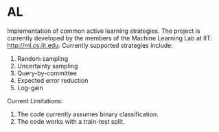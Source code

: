 AL
==

Implementation of common active learning strategies. The project is currently developed by the members of the Machine Learning Lab at IIT: http://ml.cs.iit.edu. Currently supported strategies include:

1. Random sampling
2. Uncertainty sampling
3. Query-by-committee
4. Expected error reduction
5. Log-gain

Current Limitations:

1. The code currently assumes binary classification.
2. The code works with a train-test split.

